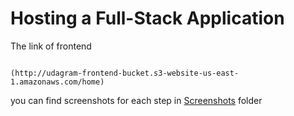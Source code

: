 # Hosting a Full-Stack Application

The link of frontend 

```

(http://udagram-frontend-bucket.s3-website-us-east-1.amazonaws.com/home)

```

you can find screenshots for each step in [Screenshots](https://github.com/abdllahosama/udagram/tree/main/Screenshots) folder
